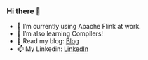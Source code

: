 ### Hi there 👋

- 🔭 I’m currently using Apache Flink at work.
- 🌱 I’m also learning Compilers!
- 📖 Read my blog: [Blog](https://rahultumpala.github.io)
- 📫 My Linkedin: [LinkedIn](https://www.linkedin.com/in/rahul-tumpala)
